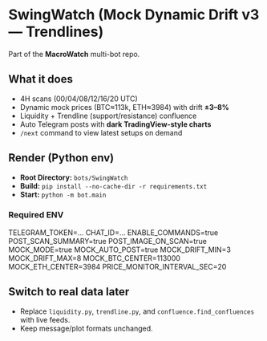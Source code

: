 # SwingWatch (Mock Dynamic Drift v3 — Trendlines)

Part of the **MacroWatch** multi-bot repo.

## What it does
- 4H scans (00/04/08/12/16/20 UTC)
- Dynamic mock prices (BTC≈113k, ETH≈3984) with drift **±3–8%**
- Liquidity + Trendline (support/resistance) confluence
- Auto Telegram posts with **dark TradingView-style charts**
- `/next` command to view latest setups on demand

## Render (Python env)
- **Root Directory:** `bots/SwingWatch`
- **Build:** `pip install --no-cache-dir -r requirements.txt`
- **Start:** `python -m bot.main`

### Required ENV
TELEGRAM_TOKEN=...
CHAT_ID=...
ENABLE_COMMANDS=true
POST_SCAN_SUMMARY=true
POST_IMAGE_ON_SCAN=true
MOCK_MODE=true
MOCK_AUTO_POST=true
MOCK_DRIFT_MIN=3
MOCK_DRIFT_MAX=8
MOCK_BTC_CENTER=113000
MOCK_ETH_CENTER=3984
PRICE_MONITOR_INTERVAL_SEC=20

## Switch to real data later
- Replace `liquidity.py`, `trendline.py`, and `confluence.find_confluences` with live feeds.
- Keep message/plot formats unchanged.
